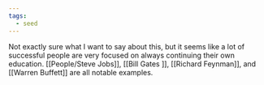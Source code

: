 ```yaml
---
tags:
  - seed
---
```

Not exactly sure what I want to say about this, but it seems like a lot of successful people are very focused on always continuing their own education. [[People/Steve Jobs]], [[Bill Gates ]], [[Richard Feynman]], and [[Warren Buffett]] are all notable examples.